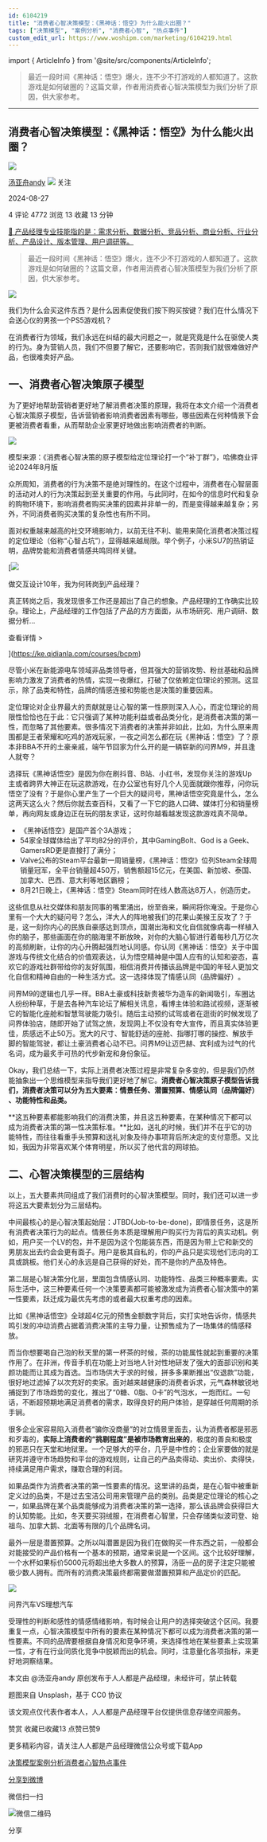 ```yaml
---
id: 6104219
title: "消费者心智决策模型：《黑神话：悟空》为什么能火出圈？"
tags: ["决策模型", "案例分析", "消费者心智", "热点事件"]
custom_edit_url: https://www.woshipm.com/marketing/6104219.html
---
```

import { ArticleInfo } from '@site/src/components/ArticleInfo';

<ArticleInfo
    author="汤亚舟andy"
    authorLink="https://www.woshipm.com/u/41840"
    published="2024-08-27"
    views={4772}
    comments={4}
    collects={13}
/>

> 最近一段时间《黑神话：悟空》爆火，连不少不打游戏的人都知道了。这款游戏是如何破圈的？这篇文章，作者用消费者心智决策模型为我们分析了原因，供大家参考。

---

## 消费者心智决策模型：《黑神话：悟空》为什么能火出圈？

[![](https://static.woshipm.com/view/woshipm_api_def_20231207184543_4629.jpeg?imageView2/1/w/72/h/72/q/100)](https://www.woshipm.com/u/41840)

[汤亚舟andy](https://www.woshipm.com/u/41840) ![](https://static.woshipm.com/tag/1101_1@2x.png) 关注

2024-08-27

4 评论 4772 浏览 13 收藏 13 分钟

[🔗 产品经理专业技能指的是：需求分析、数据分析、竞品分析、商业分析、行业分析、产品设计、版本管理、用户调研等。](https://ke.qidianla.com/courses/90pm)

> 最近一段时间《黑神话：悟空》爆火，连不少不打游戏的人都知道了。这款游戏是如何破圈的？这篇文章，作者用消费者心智决策模型为我们分析了原因，供大家参考。

![](https://image.woshipm.com/2023/04/14/25b2ed6e-da8e-11ed-9503-00163e0b5ff3.png)

我们为什么会买这件东西？是什么因素促使我们按下购买按键？我们在什么情况下会送心仪的男孩一个PS5游戏机？

在消费者行为领域，我们永远在纠结的最大问题之一，就是究竟是什么在驱使人类的行为。身为营销人员，我们不但要了解它，还要影响它，否则我们就很难做好产品，也很难卖好产品。

## 一、消费者心智决策原子模型

为了更好地帮助营销者更好地了解消费者决策的原理，我将在本文介绍一个消费者心智决策原子模型，告诉营销者影响消费者因素有哪些，哪些因素在何种情景下会更被消费者看重，从而帮助企业家更好地做出影响消费者的判断。

![](https://image.woshipm.com/2024/08/26/caa82ecc-6388-11ef-9f36-00163e0b5ff3.png)

模型来源：《消费者心智决策的原子模型给定位理论打一个“补丁群”》，哈佛商业评论2024年8月版

众所周知，消费者的行为决策不是绝对理性的。在这个过程中，消费者在心智层面的活动对人的行为决策起到至关重要的作用。与此同时，在如今的信息时代和复杂的购物环境下，影响消费者购买决策的因素并非单一的，而是变得越来越复杂；另外，不同消费者购买决策的复杂性也有所不同。

面对权重越来越高的社交环境影响力，以前无往不利、能用来简化消费者决策过程的定位理论（俗称“心智占坑”），显得越来越局限。举个例子，小米SU7的热销证明，品牌势能和消费者情感共鸣同样关键。

[![](https://image.woshipm.com/2023/08/02/769bf6f4-30e6-11ee-b3cb-00163e0b5ff3.png)

做交互设计10年，我为何转岗到产品经理？

真正转岗之后，我发现很多工作还是超出了自己的想象。产品经理的工作确实比较杂。理论上，产品经理的工作包括了产品的方方面面，从市场研究、用户调研、数据分析...

查看详情 >

](https://ke.qidianla.com/courses/bcpm)

尽管小米在新能源电车领域非品类领导者，但其强大的营销攻势、粉丝基础和品牌影响力激发了消费者的热情，实现一夜爆红，打破了仅依赖定位理论的预测。这显示，除了品类和特性，品牌的情感连接和势能也是决策的重要因素。

定位理论对企业界最大的贡献就是让心智的第一性原则深入人心，而定位理论的局限性恰恰也在于此：它只强调了某种功能利益或者品类分化，是消费者决策的第一性，而忽略了其他要素。很多情况下消费者的决策并非如此，比如，为什么原来周围都是王者荣耀和吃鸡的游戏玩家，一夜之间怎么都在玩《黑神话：悟空》了？原本非BBA不开的土豪亲戚，端午节回家为什么开的是一辆崭新的问界M9，并且逢人就夸？

选择玩《黑神话悟空》是因为你在刷抖音、B站、小红书，发现你关注的游戏Up主或者跨界大神正在玩这款游戏，在办公室也有好几个人见面就跟你推荐，问你玩悟空了没有？于是你心里产生了一个巨大的疑问号，黑神话悟空究竟是什么，怎么这两天这么火？然后你就去查百科，又看了一下它的路人口碑、媒体打分和销量榜单，再向网友或身边正在玩的朋友求证，这时你越看越发现这款游戏真不简单。

*   《黑神话悟空》是国产首个3A游戏；
*   54家全球媒体给出了平均82分的评价，其中GamingBolt、God is a Geek、GamersRD更是直接打了满分；
*   Valve公布的Steam平台最新一周销量榜，《黑神话：悟空》位列Steam全球周销量冠军，全平台销量超450万，销售额超15亿元，在美国、新加坡、泰国、加拿大、巴西、意大利等地区霸榜；
*   8月21日晚上，《黑神话：悟空》Steam同时在线人数高达8万人，创造历史。

这些信息从社交媒体和朋友同事的嘴里涌出，纷至沓来，瞬间将你淹没。于是你心里有一个大大的疑问号？怎么，洋大人的阵地被我们的花果山美猴王反攻了？于是，这一刻你内心的民族自豪感达到顶点，国潮出海和文化自信就像病毒一样植入你的脑子，那些画面在你的脑海里不断放映，对你的大脑心智进行着每秒几万亿次的高频刷新，让你的内心升腾起强烈地认同感。你认同《黑神话：悟空》关于中国游戏与传统文化结合的价值观表达，认为悟空精神是中国人应有的认知和姿态，喜欢它的游戏社群带给你的友好氛围，相信消费并传播该品牌是中国的年轻人更加文化自信和精神自由的一种生活方式。这一选择体现了情感认同（品牌偏好）​。

问界M9的逻辑也几乎一样。BBA土豪或科技新贵被华为造车的新闻吸引，车圈达人纷纷种草，于是去各种汽车论坛了解相关讯息，看博主体验和路试视频，逐渐被它的智能化座舱和智慧驾驶能力吸引。随后主动预约试驾或者在逛街的时候发现了问界体验店，随即开始了试驾之旅，发现网上不仅没有夸大宣传，而且真实体验更佳，质感远不止50万。宽大的尺寸、智能舒适的座舱、指哪打哪的操控、解放手脚的智能驾驶，都让土豪消费者心动不已。问界M9让迈巴赫、宾利成为过气的代名词，成为最炙手可热的代步新宠和身份象征。

Okay，我们总结一下，实际上消费者决策过程是非常复杂多变的，但是我们仍然能抽象出一个思维模型来指导我们更好地了解它。**消费者心智决策原子模型告诉我们，消费者决策可以分为五大要素：情景任务​、潜置预算、情感认同（品牌偏好）​、功能特性和品类。**

**这五种要素都能影响我们的消费决策，并且这五种要素，在某种情况下都可以成为消费者决策的第一性决策标准。**比如，送礼的时候，我们并不在乎它的功能特性，而往往看重手头预算和送礼对象及待办事项背后所决定的支付意愿。又比如，我因为非常喜欢某个体育明星，所以买了他代言的网球拍。

## 二、心智决策模型的三层结构

以上，五大要素共同组成了我们消费时的心智决策模型。同时，我们还可以进一步将这五大要素划分为三层结构。

中间最核心的是心智决策起始层：JTBD(Job-to-be-done)，即情景任务，这是所有消费者决策行为的起点。情景任务本质是理解用户购买行为背后的真实动机。例如，用户买一个LV的包，并不是因为这个包能装东西，而是因为带上它和新交的男朋友出去约会会更有面子。用户是极其自私的，你的产品只是实现他们志向的工具或跳板。他们关心的永远是自己获得的好处，而不是你的产品及特色。

第二层是心智决策分化层，里面包含情感认同、功能特性、品类三种概率要素。实际生活中，这三种要素任何一个决策要素都可能被激发成为消费者心智决策中的第一性要素，跃迁成为最优先考虑的或者最大权重考虑的因素。

比如《黑神话悟空》全球超4亿元的预售金额数字背后，实打实地告诉你，情感共鸣引发的冲动消费占据着消费决策的主导力量，让预售成为了一场集体的情感释放。

而当你想要喝自己泡的秋天里的第一杯茶的时候，茶的功能属性就起到重要的决策作用了。在非洲，传音手机在功能上对当地人针对性地研发了强大的面部识别和美颜功能而让其成为首选。当市场供大于求的时候，拼多多果断推出“仅退款”功能，很好地过滤掉了以次充好的卖家。面对越来越健康的消费者诉求，元气森林敏锐地捕捉到了市场趋势的变化，推出了“0糖、0脂、0卡”的气泡水，一炮而红。一句话，不断超预期地满足消费者的需求，取得良好的用户体验，是穿越任何周期的杀手锏。

很多企业家容易陷入消费者“骗你没商量”的对立情景里面去，认为消费者都是邪恶和歹毒的，**实际上消费者的“挑剔程度”是被市场教育出来的**，极度的善良和极度的邪恶只在天堂和地狱里。一个足够大的平台，几乎是中性的；企业家要做的就是研究并遵守市场趋势和平台的游戏规则，让自己的产品卖得动、卖出价、卖得快，持续满足用户需求，赚取合理的利润。

如果品类作为消费者决策的第一性要素的情况。这里讲的品类，是在心智中被重新定义过的品类，不是过去宝洁公司用来管理产品的类别。品类是定位理论的核心之一，如果品牌在某个品类能够成为消费者决策的第一选择，那么该品牌会获得巨大的认知势能。比如，冬天要买羽绒服，在消费者心智里，只会存储类似波司登、始祖鸟、加拿大鹅、北面等有限的几个品牌名词。

最外一层是潜置预算。之所以叫潜置是因为我们在做购买一件东西之前，一般都会对能接受的产品价格有一个基本的预期，通常来说是一个区间。这个比较好理解，一个水杯如果标价5000元将超出绝大多数人的预算，汤臣一品的房子注定只能被极少数人拥有。而所有的消费决策最终都需要做潜置预算和产品定价的匹配。

![](https://image.woshipm.com/2024/08/26/4bb2691e-638a-11ef-b6b8-00163e0b5ff3.png)

问界汽车VS理想汽车

受理性的判断和感性的情感情绪影响，有时候会让用户的选择突破这个区间。我要重复一点，心智决策模型中所有的要素在某种情况下都可以成为消费者决策的第一性要素。不同的品牌要根据自身情况和竞争环境，来选择性地在某些要素上实现第一性，才有在行业同质化竞争中脱颖而出的机会。同时，注意量化各项指标，来更好地洞察结果。

本文由 @汤亚舟andy 原创发布于人人都是产品经理，未经许可，禁止转载

题图来自 Unsplash，基于 CC0 协议

该文观点仅代表作者本人，人人都是产品经理平台仅提供信息存储空间服务。

赞赏 收藏已收藏13 点赞已赞9

更多精彩内容，请关注人人都是产品经理微信公众号或下载App

[决策模型](https://www.woshipm.com/tag/%e5%86%b3%e7%ad%96%e6%a8%a1%e5%9e%8b)[案例分析](https://www.woshipm.com/tag/%e6%a1%88%e4%be%8b%e5%88%86%e6%9e%90)[消费者心智](https://www.woshipm.com/tag/%e6%b6%88%e8%b4%b9%e8%80%85%e5%bf%83%e6%99%ba)[热点事件](https://www.woshipm.com/tag/%e7%83%ad%e7%82%b9%e4%ba%8b%e4%bb%b6)

[分享到微博](https://service.weibo.com/share/share.php?appkey=2775287854&title=消费者心智决策模型：《黑神话：悟空》为什么能火出圈？&url=https://www.woshipm.com/marketing/6104219.html&pic=https://image.woshipm.com/2023/04/14/25b2ed6e-da8e-11ed-9503-00163e0b5ff3.png)

微信扫一扫

![微信二维码](https://api.pwmqr.com/qrcode/create/?url=https://www.woshipm.com/marketing/6104219.html)

分享